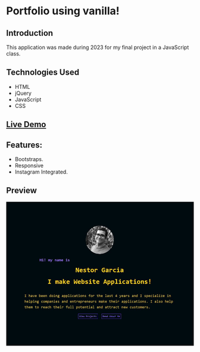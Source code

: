 # Portfolio using vanilla!

## Introduction

This application was made during 2023 for my final project in a JavaScript class.
## Technologies Used
- HTML
- jQuery
- JavaScript
- CSS

## [Live Demo ](https://nestorjgc.github.io/2023-Portfolio/)

## Features:
  - Bootstraps.
  - Responsive
  - Instagram Integrated.

## Preview
![Nestor Foto](/Portfolio.JPG)


